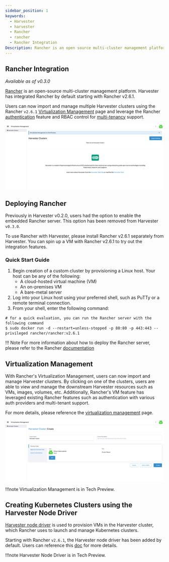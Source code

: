 ```yaml
---
sidebar_position: 1
keywords:
  - Harvester
  - harvester
  - Rancher
  - rancher
  - Rancher Integration
Description: Rancher is an open source multi-cluster management platform. Harvester has integrated Rancher by default starting with Rancher v2.6.1.
---
```


## Rancher Integration

_Available as of v0.3.0_

[Rancher](https://github.com/rancher/rancher) is an open-source multi-cluster management platform. Harvester has integrated Rancher by default starting with Rancher v2.6.1.

Users can now import and manage multiple Harvester clusters using the Rancher `v2.6.1` [Virtualization Management](virtualization-management.md) page and leverage the Rancher [authentication](https://rancher.com/docs/rancher/v2.6/en/admin-settings/authentication/) feature and RBAC control for [multi-tenancy](https://rancher.com/docs/rancher/v2.6/en/admin-settings/rbac/) support.

![virtualization-management](assets/virtualization-management.png)

## Deploying Rancher

Previously in Harvester v0.2.0, users had the option to enable the embedded Rancher server. This option has been removed from Harvester `v0.3.0`. 

To use Rancher with Harvester, please install Rancher v2.6.1 separately from Harvester. You can spin up a VM with Rancher v2.6.1 to try out the integration features.

### Quick Start Guide
1. Begin creation of a custom cluster by provisioning a Linux host. Your host can be any of the following:
    - A cloud-hosted virtual machine (VM)
    - An on-premises VM
    - A bare-metal server
1. Log into your Linux host using your preferred shell, such as PuTTy or a remote terminal connection.
1. From your shell, enter the following command:

```shell
# for a quick evaluation, you can run the Rancher server with the following command
$ sudo docker run -d --restart=unless-stopped -p 80:80 -p 443:443 --privileged rancher/rancher:v2.6.1
```

!!! Note
    For more information about how to deploy the Rancher server, please refer to the Rancher [documentation](https://rancher.com/docs/rancher/v2.6/en/quick-start-guide/deployment/)

## Virtualization Management

With Rancher's Virtualization Management, users can now import and manage Harvester clusters. By clicking on one of the clusters, users are able to view and manage the downstream Harvester resources such as VMs, images, volumes, etc. Additionally, Rancher's VM feature has leveraged existing Rancher features such as authentication with various auth providers and multi-tenant support.

For more details, please reference the [virtualization management](virtualization-management.md) page.

![import-cluster](assets/import-harvester-cluster.png)

!!!note
    Virtualization Management is in Tech Preview.

## Creating Kubernetes Clusters using the Harvester Node Driver

[Harvester node driver](node-driver.md) is used to provision VMs in the Harvester cluster, which Rancher uses to launch and manage Kubernetes clusters.

Starting with Rancher `v2.6.1`, the Harvester node driver has been added by default. Users can reference this [doc](node-driver.md) for more details.

!!!note
    Harvester Node Driver is in Tech Preview.
